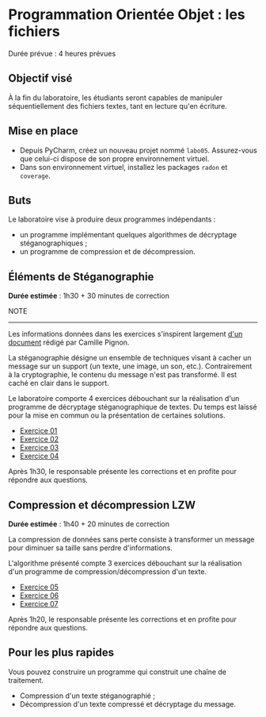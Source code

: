 # Programmation Orientée Objet : les fichiers

Durée prévue : 4 heures prévues

## Objectif visé

À la fin du laboratoire, les étudiants seront capables de manipuler 
séquentiellement des fichiers textes, tant en lecture qu'en écriture.

## Mise en place

- Depuis PyCharm, créez un nouveau projet nommé `labo05`. Assurez-vous que celui-ci dispose de son propre environnement virtuel.
- Dans son environnement virtuel, installez les packages `radon` et `coverage`.

## Buts

Le laboratoire vise à produire deux programmes indépendants :

- un programme implémentant quelques algorithmes de décryptage stéganographiques ;
- un programme de compression et de décompression.

## Éléments de Stéganographie

**Durée estimée** : 1h30 + 30 minutes de correction

NOTE
____
Les informations données dans les exercices s'inspirent largement [d'un document](http://pignon.camille.free.fr/save/techniques_stegano.pdf) rédigé par Camille Pignon.

La stéganographie désigne un ensemble de techniques visant à cacher un message
sur un support (un texte, une image, un son, etc.). Contrairement à la cryptographie,
le contenu du message n'est pas transformé. Il est caché en clair dans le support.

Le laboratoire comporte 4 exercices débouchant sur la réalisation d'un programme 
de décryptage stéganographique de textes. Du temps est laissé pour la mise en commun 
ou la présentation de certaines solutions.

- [Exercice 01](./ex01/README.md)
- [Exercice 02](./ex02/README.md)
- [Exercice 03](./ex03/README.md)
- [Exercice 04](./ex04/README.md)

Après 1h30, le responsable présente les corrections et en profite pour répondre aux questions.

## Compression et décompression LZW

**Durée estimée** : 1h40 + 20 minutes de correction

La compression de données sans perte consiste à transformer un message
pour diminuer sa taille sans perdre d'informations.

L'algorithme présenté compte 3 exercices débouchant sur la réalisation
d'un programme de compression/décompression d'un texte.

- [Exercice 05](./ex05/README.md)
- [Exercice 06](./ex06/README.md)
- [Exercice 07](./ex07/README.md)

Après 1h20, le responsable présente les corrections et en profite pour répondre aux questions.

## Pour les plus rapides

Vous pouvez construire un programme qui construit une
chaîne de traitement.

- Compression d'un texte stéganographié ;
- Décompression d'un texte compressé et décryptage du message.

